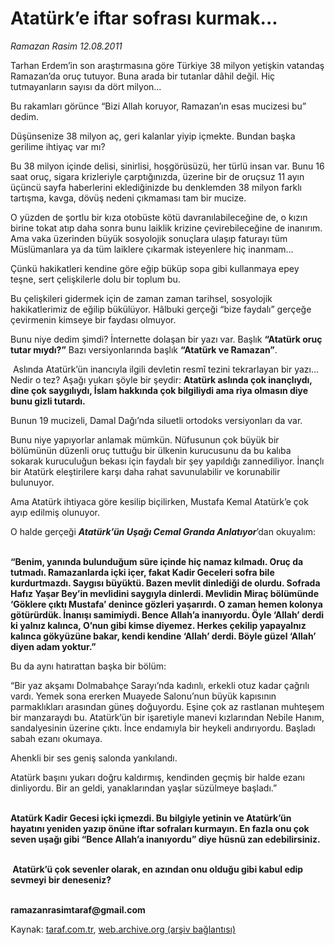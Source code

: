 # Atatürk’e iftar sofrası kurmak...

*Ramazan Rasim 12.08.2011*

<div class="yazi"><p>Tarhan Erdem’in son araştırmasına göre Türkiye 38 milyon yetişkin vatandaş Ramazan’da oruç tutuyor. Buna arada bir tutanlar dâhil değil. Hiç tutmayanların sayısı da dört milyon...</p>
<p>Bu rakamları görünce “Bizi Allah koruyor, Ramazan’ın esas mucizesi bu” dedim.</p>
<p>Düşünsenize 38 milyon aç, geri kalanlar yiyip içmekte. Bundan başka gerilime ihtiyaç var mı? </p>
<p>Bu 38 milyon içinde delisi, sinirlisi, hoşgörüsüzü, her türlü insan var. Bunu 16 saat oruç, sigara krizleriyle çarptığınızda, üzerine bir de oruçsuz 11 ayın üçüncü sayfa haberlerini eklediğinizde bu denklemden 38 milyon farklı tartışma, kavga, dövüş nedeni çıkmaması tam bir mucize. </p>
<p>O yüzden de şortlu bir kıza otobüste kötü davranılabileceğine de, o kızın birine tokat atıp daha sonra bunu laiklik krizine çevirebileceğine de inanırım. Ama vaka üzerinden büyük sosyolojik sonuçlara ulaşıp faturayı tüm Müslümanlara ya da tüm laiklere çıkarmak isteyenlere hiç inanmam... </p>
<p>Çünkü hakikatleri kendine göre eğip büküp sopa gibi kullanmaya epey teşne, sert çelişkilerle dolu bir toplum bu. </p>
<p>Bu çelişkileri gidermek için de zaman zaman tarihsel, sosyolojik hakikatlerimiz de eğilip bükülüyor. Hâlbuki gerçeği “bize faydalı” gerçeğe çevirmenin kimseye bir faydası olmuyor.</p>
<p>Bunu niye dedim şimdi? İnternette dolaşan bir yazı var. Başlık <b>“Atatürk oruç tutar mıydı?”</b> Bazı versiyonlarında başlık <b>“Atatürk ve Ramazan”</b>.</p>
<p> Aslında Atatürk’ün inancıyla ilgili devletin resmî tezini tekrarlayan bir yazı... Nedir o tez? Aşağı yukarı şöyle bir şeydir: <b>Atatürk aslında çok inançlıydı, dine çok saygılıydı, İslam hakkında çok bilgiliydi ama riya olmasın diye bunu gizli tutardı. </b></p>
<p>Bunun 19 mucizeli, Damal Dağı’nda siluetli ortodoks versiyonları da var.</p>
<p>Bunu niye yapıyorlar anlamak mümkün. Nüfusunun çok büyük bir bölümünün düzenli oruç tuttuğu bir ülkenin kurucusunu da bu kalıba sokarak kuruculuğun bekası için faydalı bir şey yapıldığı zannediliyor. İnançlı bir Atatürk eleştirilere karşı daha rahat savunulabilir ve korunabilir bulunuyor.</p>
<p>Ama Atatürk ihtiyaca göre kesilip biçilirken, Mustafa Kemal Atatürk’e çok ayıp edilmiş olunuyor. </p>
<p>O halde gerçeği <b><i>Atatürk’ün Uşağı Cemal Granda Anlatıyor</i></b>’dan okuyalım: </p>
<p><b><br/>“Benim, yanında bulunduğum süre içinde hiç namaz kılmadı. Oruç da tutmadı. Ramazanlarda içki içer, fakat Kadir Geceleri sofra bile kurdurtmazdı. Saygısı büyüktü. Bazen mevlit dinlediği de olurdu. Sofrada Hafız Yaşar Bey’in mevlidini saygıyla dinlerdi. Mevlidin Miraç bölümünde ‘Göklere çıktı Mustafa’ denince gözleri yaşarırdı. O zaman hemen kolonya götürürdük. İnanışı samimiydi. Bence Allah’a inanıyordu. Öyle ‘Allah’ derdi ki yalnız kalınca, O’nun gibi kimse diyemez. Herkes çekilip yapayalnız kalınca gökyüzüne bakar, kendi kendine ‘Allah’ derdi. Böyle güzel ‘Allah’ diyen adam yoktur.”</b></p>
<p>Bu da aynı hatırattan başka bir bölüm:</p>
<p>“Bir yaz akşamı Dolmabahçe Sarayı’nda kadınlı, erkekli otuz kadar çağrılı vardı. Yemek sona ererken Muayede Salonu’nun büyük kapısının parmaklıkları arasından güneş doğuyordu. Eşine çok az rastlanan muhteşem bir manzaraydı bu. Atatürk’ün bir işaretiyle manevi kızlarından Nebile Hanım, sandalyesinin üzerine çıktı. İnce endamıyla bir heykeli andırıyordu. Başladı sabah ezanı okumaya.</p>
<p>Ahenkli bir ses geniş salonda yankılandı.</p>
<p>Atatürk başını yukarı doğru kaldırmış, kendinden geçmiş bir halde ezanı dinliyordu. Bir an geldi, yanaklarından yaşlar süzülmeye başladı.”</p>
<p><b><br/>Atatürk Kadir Gecesi içki içmezdi. Bu bilgiyle yetinin ve Atatürk’ün hayatını yeniden yazıp önüne iftar sofraları kurmayın. En fazla onu çok seven uşağı gibi “Bence Allah’a inanıyordu” diye hüsnü zan edebilirsiniz.</b></p>
<p><b><br/> Atatürk’ü çok sevenler olarak, en azından onu olduğu gibi kabul edip sevmeyi bir deneseniz? </b></p>
<p><b><br/>ramazanrasimtaraf@gmail.com</b></p>
</div>

Kaynak: [taraf.com.tr](http://www.taraf.com.tr/ramazan-rasim/makale-ataturk-e-iftar-sofrasi-kurmak.htm), [web.archive.org (arşiv bağlantısı)](http://web.archive.org/web/20130624162307/http://www.taraf.com.tr/ramazan-rasim/makale-ataturk-e-iftar-sofrasi-kurmak.htm)
